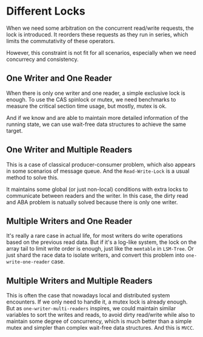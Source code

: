 # Different Locks

When we need some arbitration on the concurrent read/write requests, the lock is introduced. It reorders these requests as they run in series, which limits the commutativity of these operators.

However, this constraint is not fit for all scenarios, especially when we need concurrecy and consistency.

## One Writer and One Reader

When there is only one writer and one reader, a simple exclusive lock is enough. To use the CAS spinlock or mutex, we need benchmarks to measure the critical section time usage, but mostly, mutex is ok.

And if we know and are able to maintain more detailed information of the running state, we can use wait-free data structures to achieve the same target.

## One Writer and Multiple Readers

This is a case of classical producer-consumer problem, which also appears in some scenarios of message queue. And the `Read-Write-Lock` is a usual method to solve this.

It maintains some global (or just non-local) conditions with extra locks to communicate between readers and the writer. In this case, the dirty read and ABA problem is natually solved because there is only one writer.

## Multiple Writers and One Reader

It's really a rare case in actual life, for most writers do write operations based on the previous read data. But if it's a log-like system, the lock on the array tail to limit write order is enough, just like the `memtable` in `LSM-Tree`. Or just shard the race data to isolate writers, and convert this problem into `one-write-one-reader` case.


## Multiple Writers and Multiple Readers

This is often the case that nowadays local and distributed system encounters. If we only need to handle it, a mutex lock is already enough. But as `one-writer-multi-readers` inspires, we could maintain similar variables to sort the writes and reads, to avoid dirty read/write while also to maintain some degree of concurrency, which is much better than a simple mutex and simpler than complex wait-free data structures. And this is `MVCC`.
